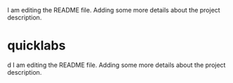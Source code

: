 I am editing the README file. Adding some more details about the project description.
# quicklabs
d
I am editing the README file. Adding some more details about the project description.
